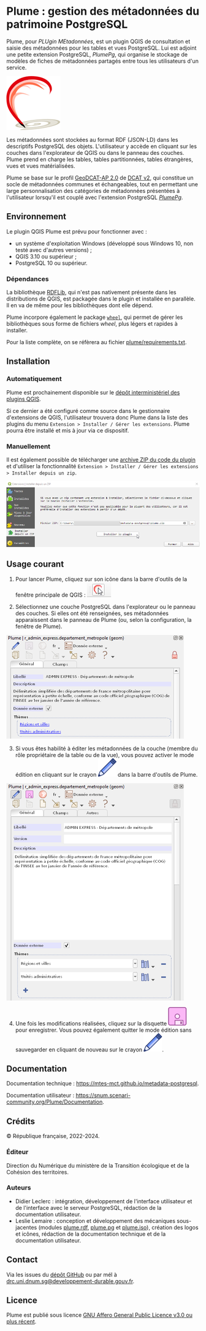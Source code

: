 # Plume : gestion des métadonnées du patrimoine PostgreSQL

Plume, pour *PLUgin MEtadonnées*, est un plugin QGIS de consultation et saisie des métadonnées pour les tables et vues PostgreSQL. Lui est adjoint une petite extension PostgreSQL, *PlumePg*, qui organise le stockage de modèles de fiches de métadonnées partagés entre tous les utilisateurs d'un service.

![Logo](plume/icons/logo/plume.svg)

Les métadonnées sont stockées au format RDF (JSON-LD) dans les descriptifs PostgreSQL des objets. L'utilisateur y accède en cliquant sur les couches dans l'explorateur de QGIS ou dans le panneau des couches. Plume prend en charge les tables, tables partitionnées, tables étrangères, vues et vues matérialisées.

Plume se base sur le profil [GeoDCAT-AP 2.0](https://semiceu.github.io/GeoDCAT-AP/releases/2.0.0/) de [DCAT v2](https://www.w3.org/TR/vocab-dcat-2/), qui constitue un socle de métadonnées communes et échangeables, tout en permettant une large personnalisation des catégories de métadonnées présentées à l'utilisateur lorsqu'il est couplé avec l'extension PostgreSQL *[PlumePg](/postgresql)*.

## Environnement

Le plugin QGIS Plume est prévu pour fonctionner avec :
- un système d'exploitation Windows (développé sous Windows 10, non testé avec d'autres versions) ;
- QGIS 3.10 ou supérieur ;
- PostgreSQL 10 ou supérieur.

### Dépendances

La bibliothèque [RDFLib](https://pypi.org/project/rdflib/), qui n'est pas nativement présente dans les distributions de QGIS, est packagée dans le plugin et installée en parallèle. Il en va de même pour les bibliothèques dont elle dépend.

Plume incorpore également le package [`wheel`](https://pypi.org/project/wheel/), qui permet de gérer les bibliothèques sous forme de fichiers *wheel*, plus légers et rapides à installer.

Pour la liste complète, on se réfèrera au fichier [plume/requirements.txt](/plume/requirements.txt).


## Installation

### Automatiquement

Plume est prochainement disponible sur le [dépôt interministériel des plugins QGIS](http://piece-jointe-carto.developpement-durable.gouv.fr/NAT002/QGIS/plugins/plugins.xml).

Si ce dernier a été configuré comme source dans le gestionnaire d'extensions de QGIS, l'utilisateur trouvera donc Plume dans la liste des plugins du menu `Extension > Installer / Gérer les extensions`. Plume pourra être installé et mis à jour via ce dispositif.

### Manuellement

Il est également possible de télécharger une [archive ZIP du code du plugin](https://github.com/MTES-MCT/metadata-postgresql/releases) et d'utiliser la fonctionnalité `Extension > Installer / Gérer les extensions > Installer depuis un zip`.

![Boîte de dialogue 'Installer depuis un zip'](plume/flyers/installe_zip.png)


## Usage courant

1. Pour lancer Plume, cliquez sur son icône dans la barre d'outils de la fenêtre principale de QGIS : ![Lancement via la barre d'outils QGIS](plume/flyers/launch_from_toolsbar.png)

2. Sélectionnez une couche PostgreSQL dans l'explorateur ou le panneau des couches. Si elles ont été renseignées, ses métadonnées apparaissent dans le panneau de Plume (ou, selon la configuration, la fenêtre de Plume).

![Formulaire en mode lecture](plume/flyers/plume_read.png)

3. Si vous êtes habilité à éditer les métadonnées de la couche (membre du rôle propriétaire de la table ou de la vue), vous pouvez activer le mode édition en cliquant sur le crayon ![read.svg](plume/icons/general/read.svg) dans la barre d'outils de Plume.

![Formulaire en mode édition](plume/flyers/plume_edit.png)

4. Une fois les modifications réalisées, cliquez sur la disquette ![Bouton de sauvegarde](plume/icons/general/save.svg) pour enregistrer. Vous pouvez également quitter le mode édition sans sauvegarder en cliquant de nouveau sur le crayon ![Bouton d'activation du mode édition](plume/icons/general/read.svg).


## Documentation

Documentation technique : https://mtes-mct.github.io/metadata-postgresql.

Documentation utilisateur : https://snum.scenari-community.org/Plume/Documentation.

## Crédits

© République française, 2022-2024.

### Éditeur

Direction du Numérique du ministère de la Transition écologique et de la Cohésion des territoires.

### Auteurs

- Didier Leclerc : intégration, développement de l'interface utilisateur et de l'interface avec le serveur PostgreSQL, rédaction de la documentation utilisateur.
- Leslie Lemaire : conception et développement des mécaniques sous-jacentes (modules [plume.rdf](plume/rdf), [plume.pg](plume/pg) et [plume.iso](plume/iso)), création des logos et icônes, rédaction de la documentation technique et de la documentation utilisateur.

## Contact

Via les issues du [dépôt GitHub](https://github.com/MTES-MCT/metadata-postgresql) ou par mél à drc.uni.dnum.sg@developpement-durable.gouv.fr.


## Licence

Plume est publié sous licence [GNU Affero General Public Licence v3.0 ou plus récent](https://spdx.org/licenses/AGPL-3.0-or-later.html).
